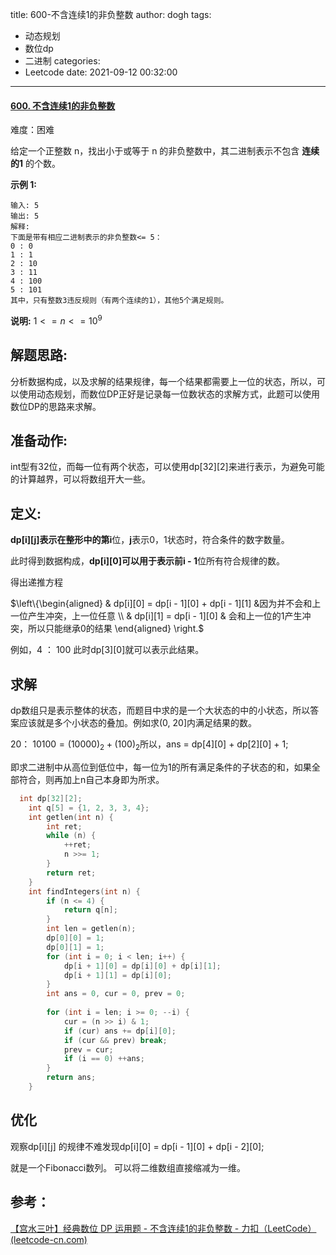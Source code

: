 title: 600-不含连续1的非负整数
author: dogh
tags:
  - 动态规划
  - 数位dp
  - 二进制
categories:
  - Leetcode
date: 2021-09-12 00:32:00
---
#### [600. 不含连续1的非负整数](https://leetcode-cn.com/problems/non-negative-integers-without-consecutive-ones/)

难度：困难

给定一个正整数 n，找出小于或等于 n 的非负整数中，其二进制表示不包含 **连续的1** 的个数。

**示例 1:**

```
输入: 5
输出: 5
解释: 
下面是带有相应二进制表示的非负整数<= 5：
0 : 0
1 : 1
2 : 10
3 : 11
4 : 100
5 : 101
其中，只有整数3违反规则（有两个连续的1），其他5个满足规则。
```

**说明:** $1 <= n <= 10^9$



## 解题思路:

分析数据构成，以及求解的结果规律，每一个结果都需要上一位的状态，所以，可以使用动态规划，而数位DP正好是记录每一位数状态的求解方式，此题可以使用数位DP的思路来求解。

## 准备动作:

int型有32位，而每一位有两个状态，可以使用dp\[32][2]来进行表示，为避免可能的计算越界，可以将数组开大一些。



## 定义:

**dp\[i][j]**表示在整形中的第**i**位，**j**表示0，1状态时，符合条件的数字数量。

此时得到数据构成，**dp\[i][0]**可以用于表示前**i - 1**位所有符合规律的数。

得出递推方程

$\left\{\begin{aligned} & dp[i][0] = dp[i - 1][0] + dp[i - 1][1] &因为并不会和上一位产生冲突，上一位任意 \\ & dp[i][1] = dp[i - 1][0]  & 会和上一位的1产生冲突，所以只能继承0的结果 \end{aligned} \right.$

例如，4 ： 100 此时dp\[3][0]就可以表示此结果。



## 求解

dp数组只是表示整体的状态，而题目中求的是一个大状态的中的小状态，所以答案应该就是多个小状态的叠加。例如求(0, 20]内满足结果的数。

20： $10100 = (10000)_2 + (100)_2$所以，ans = dp\[4][0] + dp\[2][0] + 1;

即求二进制中从高位到低位中，每一位为1的所有满足条件的子状态的和，如果全部符合，则再加上n自己本身即为所求。



```c++
  int dp[32][2];
    int q[5] = {1, 2, 3, 3, 4};
    int getlen(int n) {   
        int ret;
        while (n) {
            ++ret;
            n >>= 1;
        }
        return ret;
    }
    int findIntegers(int n) {
        if (n <= 4) {
            return q[n];
        }
        int len = getlen(n); 
        dp[0][0] = 1;
        dp[0][1] = 1;
        for (int i = 0; i < len; i++) {
            dp[i + 1][0] = dp[i][0] + dp[i][1];
            dp[i + 1][1] = dp[i][0];
        }
        int ans = 0, cur = 0, prev = 0;
        
        for (int i = len; i >= 0; --i) {
            cur = (n >> i) & 1;
            if (cur) ans += dp[i][0];
            if (cur && prev) break;
            prev = cur;
            if (i == 0) ++ans;
        }
        return ans;
    }
```

## 优化

观察dp\[i][j] 的规律不难发现dp\[i][0]  = dp\[i - 1][0] + dp\[i - 2][0];

就是一个Fibonacci数列。 可以将二维数组直接缩减为一维。





## 参考：
[【宫水三叶】经典数位 DP 运用题 - 不含连续1的非负整数 - 力扣（LeetCode） (leetcode-cn.com)](https://leetcode-cn.com/problems/non-negative-integers-without-consecutive-ones/solution/gong-shui-san-xie-jing-dian-shu-wei-dp-y-mh92/)

